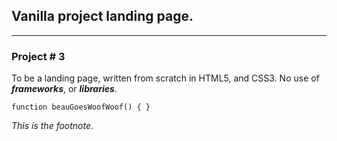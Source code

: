 ## Vanilla project landing page.

---

### Project # 3

To be a landing page, written from scratch in HTML5, and CSS3. No use of ***frameworks***, or ***libraries***.

`function beauGoesWoofWoof() {
}`

*This is the footnote*.

